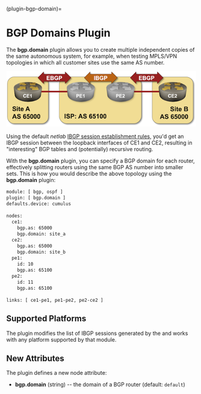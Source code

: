 (plugin-bgp-domain)=
# BGP Domains Plugin

The **bgp.domain** plugin allows you to create multiple independent copies of the same autonomous system, for example, when testing MPLS/VPN topologies in which all customer sites use the same AS number.

![](topology_bgp.domain.png)

Using the default _netlab_ [IBGP session establishment rules](bgp-ibgp-sessions), you'd get an IBGP session between the loopback interfaces of CE1 and CE2, resulting in "interesting" BGP tables and (potentially) recursive routing.

With the **bgp.domain** plugin, you can specify a BGP domain for each router, effectively splitting routers using the same BGP AS number into smaller sets. This is how you would describe the above topology using the **bgp.domain** plugin:

```
module: [ bgp, ospf ]
plugin: [ bgp.domain ]
defaults.device: cumulus

nodes:
  ce1:
    bgp.as: 65000
    bgp.domain: site_a
  ce2:
    bgp.as: 65000
    bgp.domain: site_b
  pe1:
    id: 10
    bgp.as: 65100
  pe2:
    id: 11
    bgp.as: 65100

links: [ ce1-pe1, pe1-pe2, pe2-ce2 ]
```

## Supported Platforms

The plugin modifies the list of IBGP sessions generated by the [](../module/bgp.md) and works with any platform supported by that module.

## New Attributes

The plugin defines a new node attribute: 

* **bgp.domain** (string) -- the domain of a BGP router (default: `default`)
